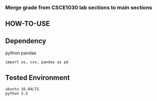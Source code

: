 ### Merge grade from CSCE1030 lab sections to main sections

## HOW-TO-USE

## Dependency
python pandas
```
import os, csv, pandas as pd
```

## Tested Environment
```
ubuntu 16.04LTS
python 3.5
```
